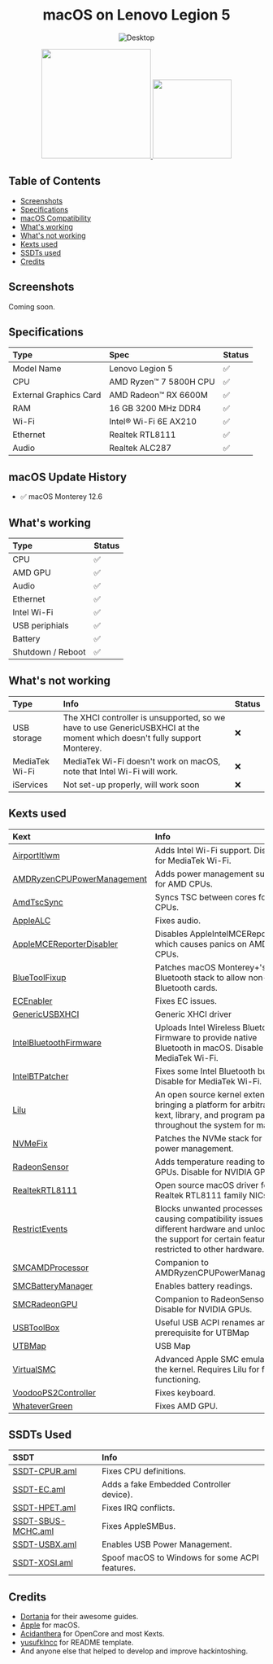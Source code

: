 <h1 align="center"> macOS on Lenovo Legion 5 </h1>

<p align="center">
  <img src="https://github.com/extremegrief1/Lenovo_Legion_5_Hackintosh/blob/main/Images/Desktop.png" alt="Desktop">
</p>

<p align="center">
<a href="https://www.apple.com/macos/monterey/">
  <img src="https://img.shields.io/badge/macOS-Monterey_v12.6-blue" width="215"/> </a>
<a href="https://github.com/acidanthera/OpenCorePkg/releases">
  <img src="https://img.shields.io/badge/OpenCore-0.8.4-9cf" width="155"/> </a>
</p>

## Table of Contents

- [Screenshots](https://github.com/extremegrief1/Lenovo_Legion_5_Hackintosh#screenshots)
- [Specifications](https://github.com/extremegrief1/Lenovo_Legion_5_Hackintosh#specifications)
- [macOS Compatibility](https://github.com/extremegrief1/Lenovo_Legion_5_Hackintosh#macos-update-history)
- [What's working](https://github.com/extremegrief1/Lenovo_Legion_5_Hackintosh#whats-working)
- [What's not working](https://github.com/extremegrief1/Lenovo_Legion_5_Hackintosh#whats-not-working)
- [Kexts used](https://github.com/extremegrief1/Lenovo_Legion_5_Hackintosh#Kexts-used)
- [SSDTs used](https://github.com/extremegrief1/Lenovo_Legion_5_Hackintosh#SSDTs-used)
- [Credits](https://github.com/extremegrief1/Lenovo_Legion_5_Hackintosh#credits)

## Screenshots

Coming soon.

## Specifications

Type | Spec | Status
:---------|:---------|:----------
Model Name      | Lenovo Legion 5 | ✅
CPU              | AMD Ryzen™ 7 5800H CPU | ✅
External Graphics Card | AMD Radeon™ RX 6600M | ✅
RAM           | 16 GB 3200 MHz DDR4 | ✅
Wi-Fi             | Intel® Wi-Fi 6E AX210 | ✅
Ethernet          | Realtek RTL8111 | ✅
Audio       | Realtek ALC287 | ✅

## macOS Update History

- ✅ macOS Monterey 12.6

## What's working

Type | Status
:---------|:----------
CPU | ✅  
AMD GPU | ✅  
Audio | ✅  
Ethernet | ✅  
Intel Wi-Fi | ✅  
USB periphials | ✅
Battery | ✅
Shutdown / Reboot |✅  

## What's not working

Type | Info | Status
:---------|:---------|:----------
USB storage | The XHCI controller is unsupported, so we have to use GenericUSBXHCI at the moment which doesn't fully support Monterey. | ❌
MediaTek Wi-Fi | MediaTek Wi-Fi doesn't work on macOS, note that Intel Wi-Fi will work. | ❌
iServices | Not set-up properly, will work soon | ❌

## Kexts used

Kext | Info
:---------|:---------
[AirportItlwm](https://github.com/OpenIntelWireless/itlwm) | Adds Intel Wi-Fi support. Disable for MediaTek Wi-Fi.
[AMDRyzenCPUPowerManagement](https://github.com/trulyspinach/SMCAMDProcessor) | Adds power management support for AMD CPUs.
[AmdTscSync](https://github.com/naveenkrdy/AmdTscSync) | Syncs TSC between cores for AMD CPUs.
[AppleALC](https://github.com/acidanthera/AppleALC) | Fixes audio.
[AppleMCEReporterDisabler](https://files.amd-osx.com/AppleMCEReporterDisabler.kext.zip) | Disables AppleIntelMCEReporter which causes panics on AMD CPUs.
[BlueToolFixup](https://github.com/acidanthera/BrcmPatchRAM) | Patches macOS Monterey+'s Bluetooth stack to allow non-Apple Bluetooth cards.
[ECEnabler](https://github.com/1Revenger1/ECEnabler) | Fixes EC issues.
[GenericUSBXHCI](https://github.com/RehabMan/OS-X-Generic-USB3) | Generic XHCI driver
[IntelBluetoothFirmware](https://github.com/OpenIntelWireless/IntelBluetoothFirmware) | Uploads Intel Wireless Bluetooth Firmware to provide native Bluetooth in macOS. Disable for MediaTek Wi-Fi.
[IntelBTPatcher](https://github.com/OpenIntelWireless/IntelBluetoothFirmware) | Fixes some Intel Bluetooth bugs. Disable for MediaTek Wi-Fi.
[Lilu](https://github.com/acidanthera/Lilu) | An open source kernel extension bringing a platform for arbitrary kext, library, and program patching throughout the system for macOS.
[NVMeFix](https://github.com/acidanthera/NVMeFix) | Patches the NVMe stack for native power management.
[RadeonSensor](https://github.com/aluveitie/RadeonSensor) | Adds temperature reading to AMD GPUs. Disable for NVIDIA GPUs.
[RealtekRTL8111](https://github.com/Mieze/RTL8111_driver_for_OS_X) | Open source macOS driver for the Realtek RTL8111 family NICs.
[RestrictEvents](https://github.com/acidanthera/RestrictEvents) | Blocks unwanted processes causing compatibility issues on different hardware and unlocking the support for certain features restricted to other hardware.
[SMCAMDProcessor](https://github.com/trulyspinach/SMCAMDProcessor) | Companion to AMDRyzenCPUPowerManagement.
[SMCBatteryManager](https://github.com/acidanthera/VirtualSMC) | Enables battery readings.
[SMCRadeonGPU](https://github.com/aluveitie/RadeonSensor) | Companion to RadeonSensor. Disable for NVIDIA GPUs.
[USBToolBox](https://github.com/USBToolBox/kext) | Useful USB ACPI renames and prerequisite for UTBMap
[UTBMap](https://github.com/USBToolBox/tool) | USB Map
[VirtualSMC](https://github.com/acidanthera/VirtualSMC) | Advanced Apple SMC emulator in the kernel. Requires Lilu for full functioning.
[VoodooPS2Controller](https://github.com/acidanthera/VoodooPS2) | Fixes keyboard.
[WhateverGreen](https://github.com/acidanthera/WhateverGreen) | Fixes AMD GPU.
  
## SSDTs Used
  
SSDT | Info
:---------|:---------
[SSDT-CPUR.aml](/Files/SSDT-CPUR.dsl) | Fixes CPU definitions.
[SSDT-EC.aml](/Files/SSDT-EC.dsl) | Adds a fake Embedded Controller device).
[SSDT-HPET.aml](/Files/SSDT-HPET.dsl) | Fixes IRQ conflicts.
[SSDT-SBUS-MCHC.aml](/Files/SSDT-SBUS-MCHC.dsl) | Fixes AppleSMBus.
[SSDT-USBX.aml](/Files/SSDT-USBX.dsl) | Enables USB Power Management.
[SSDT-XOSI.aml](/Files/SSDT-XOSI.dsl) | Spoof macOS to Windows for some ACPI features.

## Credits

- [Dortania](https://dortania.github.io) for their awesome guides.
- [Apple](https://www.apple.com) for macOS.
- [Acidanthera](https://github.com/acidanthera) for OpenCore and most Kexts.
- [yusufklncc](https://github.com/yusufklncc) for README template.
- And anyone else that helped to develop and improve hackintoshing.
